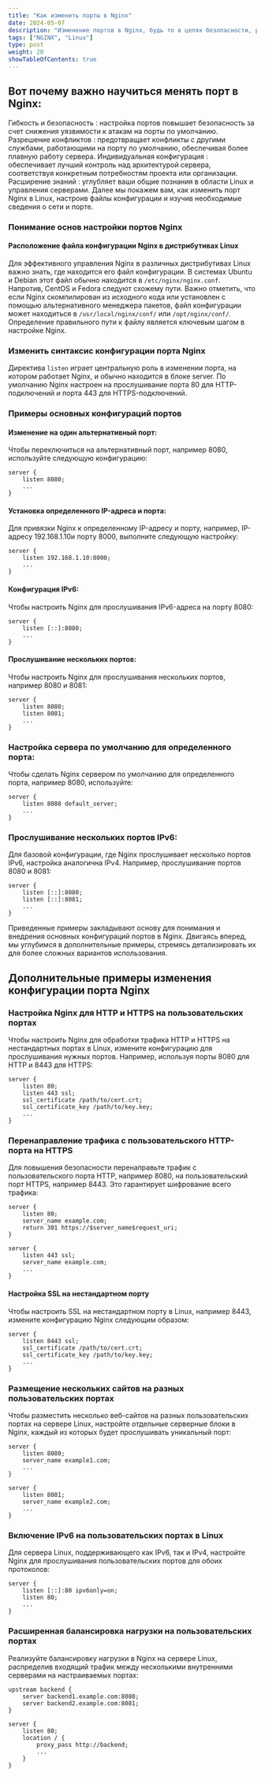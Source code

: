 ```yaml
---
title: "Как изменить порты в Nginx"
date: 2024-05-07
description: "Изменение портов в Nginx, будь то в целях безопасности, разрешения конфликтов или для нужд инфраструктуры, может показаться сложной задачей, но на самом деле это довольно просто, если знать последовательность действий."
tags: ["NGINX", "Linux"]
type: post
weight: 20
showTableOfContents: true
---
```

## Вот почему важно научиться менять порт в Nginx:

Гибкость и безопасность : настройка портов повышает безопасность за счет снижения уязвимости к атакам на порты по умолчанию.
Разрешение конфликтов : предотвращает конфликты с другими службами, работающими на порту по умолчанию, обеспечивая более плавную работу сервера.
Индивидуальная конфигурация : обеспечивает лучший контроль над архитектурой сервера, соответствуя конкретным потребностям проекта или организации.
Расширение знаний : углубляет ваши общие познания в области Linux и управления серверами.
Далее мы покажем вам, как изменить порт Nginx в Linux, настроив файлы конфигурации и изучив необходимые сведения о сети и порте.

### Понимание основ настройки портов Nginx
#### Расположение файла конфигурации Nginx в дистрибутивах Linux
Для эффективного управления Nginx в различных дистрибутивах Linux важно знать, где находится его файл конфигурации. В системах Ubuntu и Debian этот файл обычно находится в `/etc/nginx/nginx.conf`. Напротив, CentOS и Fedora следуют схожему пути. Важно отметить, что если Nginx скомпилирован из исходного кода или установлен с помощью альтернативного менеджера пакетов, файл конфигурации может находиться в `/usr/local/nginx/conf/` или `/opt/nginx/conf/`. Определение правильного пути к файлу является ключевым шагом в настройке Nginx.

### Изменить синтаксис конфигурации порта Nginx
Директива `listen` играет центральную роль в изменении порта, на котором работает Nginx, и обычно находится в блоке server. По умолчанию Nginx настроен на прослушивание порта 80 для HTTP-подключений и порта 443 для HTTPS-подключений.

### Примеры основных конфигураций портов
#### Изменение на один альтернативный порт:
Чтобы переключиться на альтернативный порт, например 8080, используйте следующую конфигурацию:
```
server {
    listen 8080;
    ...
}
```
#### Установка определенного IP-адреса и порта:
Для привязки Nginx к определенному IP-адресу и порту, например, IP-адресу 192.168.1.10и порту 8000, выполните следующую настройку:
```
server {
    listen 192.168.1.10:8000;
    ...
}
```
#### Конфигурация IPv6:
Чтобы настроить Nginx для прослушивания IPv6-адреса на порту 8080:
```
server {
    listen [::]:8080;
    ...
}
```
#### Прослушивание нескольких портов:
Чтобы настроить Nginx для прослушивания нескольких портов, например 8080 и 8081:
```
server {
    listen 8080;
    listen 8081;
    ...
}
```
### Настройка сервера по умолчанию для определенного порта:
Чтобы сделать Nginx сервером по умолчанию для определенного порта, например 8080, используйте:
```
server {
    listen 8080 default_server;
    ...
}
```
### Прослушивание нескольких портов IPv6:
Для базовой конфигурации, где Nginx прослушивает несколько портов IPv6, настройка аналогична IPv4. Например, прослушивание портов 8080 и 8081:
```
server {
    listen [::]:8080;
    listen [::]:8081;
    ...
}
```
Приведенные примеры закладывают основу для понимания и внедрения основных конфигураций портов в Nginx. Двигаясь вперед, мы углубимся в дополнительные примеры, стремясь детализировать их для более сложных вариантов использования.

## Дополнительные примеры изменения конфигурации порта Nginx
### Настройка Nginx для HTTP и HTTPS на пользовательских портах
Чтобы настроить Nginx для обработки трафика HTTP и HTTPS на нестандартных портах в Linux, измените конфигурацию для прослушивания нужных портов. Например, используя порты 8080 для HTTP и 8443 для HTTPS:
```
server {
    listen 80;
    listen 443 ssl;
    ssl_certificate /path/to/cert.crt;
    ssl_certificate_key /path/to/key.key;
    ...
}
```
### Перенаправление трафика с пользовательского HTTP-порта на HTTPS
Для повышения безопасности перенаправьте трафик с пользовательского порта HTTP, например 8080, на пользовательский порт HTTPS, например 8443. Это гарантирует шифрование всего трафика:
```
server {
    listen 80;
    server_name example.com;
    return 301 https://$server_name$request_uri;
}

server {
    listen 443 ssl;
    server_name example.com;
    ...
}
```
#### Настройка SSL на нестандартном порту
Чтобы настроить SSL на нестандартном порту в Linux, например 8443, измените конфигурацию Nginx следующим образом:
```
server {
    listen 8443 ssl;
    ssl_certificate /path/to/cert.crt;
    ssl_certificate_key /path/to/key.key;
    ...
}
```
### Размещение нескольких сайтов на разных пользовательских портах
Чтобы разместить несколько веб-сайтов на разных пользовательских портах на сервере Linux, настройте отдельные серверные блоки в Nginx, каждый из которых будет прослушивать уникальный порт:
```
server {
    listen 8080;
    server_name example1.com;
    ...
}

server {
    listen 8081;
    server_name example2.com;
    ...
}
```
### Включение IPv6 на пользовательских портах в Linux
Для сервера Linux, поддерживающего как IPv6, так и IPv4, настройте Nginx для прослушивания пользовательских портов для обоих протоколов:
```
server {
    listen [::]:80 ipv6only=on;
    listen 80;
    ...
}
```
### Расширенная балансировка нагрузки на пользовательских портах
Реализуйте балансировку нагрузки в Nginx на сервере Linux, распределив входящий трафик между несколькими внутренними серверами на настраиваемых портах:
```
upstream backend {
    server backend1.example.com:8080;
    server backend2.example.com:8081;
}

server {
    listen 80;
    location / {
        proxy_pass http://backend;
        ...
    }
}
```